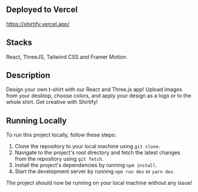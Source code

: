 ## Deployed to Vercel

https://shirtify.vercel.app/

## Stacks

React, ThreeJS, Tailwind CSS and Framer Motion.

## Description

Design your own t-shirt with our React and Three.js app! Upload images from your desktop, choose colors, and apply your design as a logo or to the whole shirt. Get creative with Shirtify!

## Running Locally

To run this project locally, follow these steps:

1. Clone the repository to your local machine using `git clone`.
2. Navigate to the project's root directory and fetch the latest changes from the repository using `git fetch`.
3. Install the project's dependencies by running `npm install`.
4. Start the development server by running `npm run dev` or `yarn dev`.

The project should now be running on your local machine without any issue!

